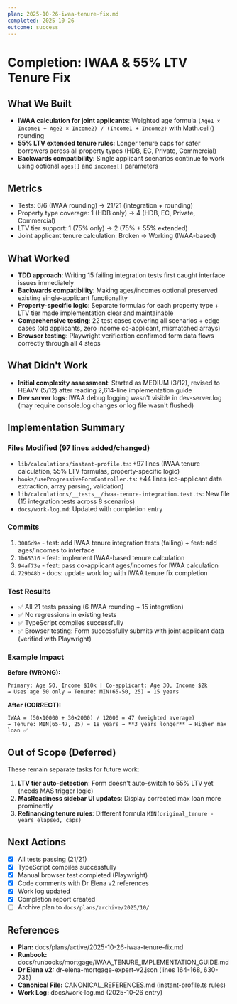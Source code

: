 ```yaml
---
plan: 2025-10-26-iwaa-tenure-fix.md
completed: 2025-10-26
outcome: success
---
```


# Completion: IWAA & 55% LTV Tenure Fix

## What We Built

- **IWAA calculation for joint applicants**: Weighted age formula `(Age1 × Income1 + Age2 × Income2) / (Income1 + Income2)` with Math.ceil() rounding
- **55% LTV extended tenure rules**: Longer tenure caps for safer borrowers across all property types (HDB, EC, Private, Commercial)
- **Backwards compatibility**: Single applicant scenarios continue to work using optional `ages[]` and `incomes[]` parameters

## Metrics

- Tests: 6/6 (IWAA rounding) → 21/21 (integration + rounding)
- Property type coverage: 1 (HDB only) → 4 (HDB, EC, Private, Commercial)
- LTV tier support: 1 (75% only) → 2 (75% + 55% extended)
- Joint applicant tenure calculation: Broken → Working (IWAA-based)

## What Worked

- **TDD approach**: Writing 15 failing integration tests first caught interface issues immediately
- **Backwards compatibility**: Making ages/incomes optional preserved existing single-applicant functionality
- **Property-specific logic**: Separate formulas for each property type + LTV tier made implementation clear and maintainable
- **Comprehensive testing**: 22 test cases covering all scenarios + edge cases (old applicants, zero income co-applicant, mismatched arrays)
- **Browser testing**: Playwright verification confirmed form data flows correctly through all 4 steps

## What Didn't Work

- **Initial complexity assessment**: Started as MEDIUM (3/12), revised to HEAVY (5/12) after reading 2,614-line implementation guide
- **Dev server logs**: IWAA debug logging wasn't visible in dev-server.log (may require console.log changes or log file wasn't flushed)

## Implementation Summary

### Files Modified (97 lines added/changed)

- `lib/calculations/instant-profile.ts`: +97 lines (IWAA tenure calculation, 55% LTV formulas, property-specific logic)
- `hooks/useProgressiveFormController.ts`: +44 lines (co-applicant data extraction, array parsing, validation)
- `lib/calculations/__tests__/iwaa-tenure-integration.test.ts`: New file (15 integration tests across 8 scenarios)
- `docs/work-log.md`: Updated with completion entry

### Commits

1. `3086d9e` - test: add IWAA tenure integration tests (failing) + feat: add ages/incomes to interface
2. `1b65316` - feat: implement IWAA-based tenure calculation
3. `94af73e` - feat: pass co-applicant ages/incomes for IWAA calculation
4. `729b48b` - docs: update work log with IWAA tenure fix completion

### Test Results

- ✅ All 21 tests passing (6 IWAA rounding + 15 integration)
- ✅ No regressions in existing tests
- ✅ TypeScript compiles successfully
- ✅ Browser testing: Form successfully submits with joint applicant data (verified with Playwright)

### Example Impact

**Before (WRONG):**
```
Primary: Age 50, Income $10k | Co-applicant: Age 30, Income $2k
→ Uses age 50 only → Tenure: MIN(65-50, 25) = 15 years
```

**After (CORRECT):**
```
IWAA = (50×10000 + 30×2000) / 12000 = 47 (weighted average)
→ Tenure: MIN(65-47, 25) = 18 years → **3 years longer** → Higher max loan ✅
```

## Out of Scope (Deferred)

These remain separate tasks for future work:

1. **LTV tier auto-detection**: Form doesn't auto-switch to 55% LTV yet (needs MAS trigger logic)
2. **MasReadiness sidebar UI updates**: Display corrected max loan more prominently
3. **Refinancing tenure rules**: Different formula `MIN(original_tenure - years_elapsed, caps)`

## Next Actions

- [x] All tests passing (21/21)
- [x] TypeScript compiles successfully
- [x] Manual browser test completed (Playwright)
- [x] Code comments with Dr Elena v2 references
- [x] Work log updated
- [x] Completion report created
- [ ] Archive plan to `docs/plans/archive/2025/10/`

## References

- **Plan:** docs/plans/active/2025-10-26-iwaa-tenure-fix.md
- **Runbook:** docs/runbooks/mortgage/IWAA_TENURE_IMPLEMENTATION_GUIDE.md
- **Dr Elena v2:** dr-elena-mortgage-expert-v2.json (lines 164-168, 630-735)
- **Canonical File:** CANONICAL_REFERENCES.md (instant-profile.ts rules)
- **Work Log:** docs/work-log.md (2025-10-26 entry)
